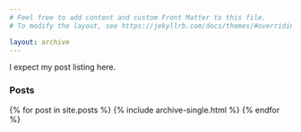 ```yaml
---
# Feel free to add content and custom Front Matter to this file.
# To modify the layout, see https://jekyllrb.com/docs/themes/#overriding-theme-defaults

layout: archive
---
```

I expect my post listing here.

<h3 class="archive__subtitle">Posts</h3>

{% for post in site.posts %}
  {% include archive-single.html %}
{% endfor %}
